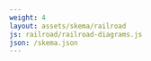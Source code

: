 ```yaml
---
weight: 4
layout: assets/skema/railroad
js: railroad/railroad-diagrams.js
json: /skema.json
---
```

